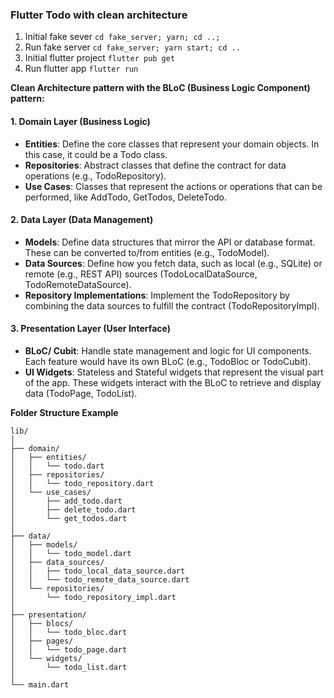 ### Flutter Todo with clean architecture

1. Initial fake sever
```cd fake_server; yarn; cd ..;```
2. Run fake server
```cd fake_server; yarn start; cd ..```
3. Initial flutter project
```flutter pub get```
4. Run flutter app
```flutter run```

**Clean Architecture pattern with the BLoC (Business Logic Component) pattern:**

#### 1. Domain Layer (Business Logic)
- **Entities**: Define the core classes that represent your domain objects. In this case, it could be a Todo class.
- **Repositories**: Abstract classes that define the contract for data operations (e.g., TodoRepository).
- **Use Cases**: Classes that represent the actions or operations that can be performed, like AddTodo, GetTodos, DeleteTodo.
#### 2. Data Layer (Data Management)
- **Models**: Define data structures that mirror the API or database format. These can be converted to/from entities (e.g., TodoModel).
- **Data Sources**: Define how you fetch data, such as local (e.g., SQLite) or remote (e.g., REST API) sources (TodoLocalDataSource, TodoRemoteDataSource).
- **Repository Implementations**: Implement the TodoRepository by combining the data sources to fulfill the contract (TodoRepositoryImpl).
#### 3. Presentation Layer (User Interface)
- **BLoC/ Cubit**: Handle state management and logic for UI components. Each feature would have its own BLoC (e.g., TodoBloc or TodoCubit).
- **UI Widgets**: Stateless and Stateful widgets that represent the visual part of the app. These widgets interact with the BLoC to retrieve and display data (TodoPage, TodoList).

**Folder Structure Example**

```
lib/
│
├── domain/
│   ├── entities/
│   │   └── todo.dart
│   ├── repositories/
│   │   └── todo_repository.dart
│   └── use_cases/
│       ├── add_todo.dart
│       ├── delete_todo.dart
│       └── get_todos.dart
│
├── data/
│   ├── models/
│   │   └── todo_model.dart
│   ├── data_sources/
│   │   ├── todo_local_data_source.dart
│   │   └── todo_remote_data_source.dart
│   └── repositories/
│       └── todo_repository_impl.dart
│
├── presentation/
│   ├── blocs/
│   │   └── todo_bloc.dart
│   ├── pages/
│   │   └── todo_page.dart
│   └── widgets/
│       └── todo_list.dart
│
└── main.dart
```